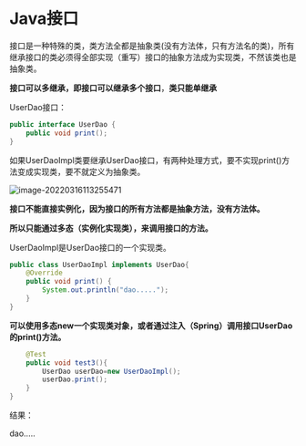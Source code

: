 # Java接口

​		接口是一种特殊的类，类方法全都是抽象类(没有方法体，只有方法名的类)，所有继承接口的类必须得全部实现（重写）接口的抽象方法成为实现类，不然该类也是抽象类。

**接口可以多继承，即接口可以继承多个接口**，**类只能单继承**

UserDao接口：

```java
public interface UserDao {
    public void print();
}
```

如果UserDaoImpl类要继承UserDao接口，有两种处理方式，要不实现print()方法变成实现类，要不就定义为抽象类。

![image-20220316113255471](C:\Users\鹤\AppData\Roaming\Typora\typora-user-images\image-20220316113255471.png)

**接口不能直接实例化，因为接口的所有方法都是抽象方法，没有方法体。**

**所以只能通过多态（实例化实现类），来调用接口的方法。**

UserDaoImpl是UserDao接口的一个实现类。

```java
public class UserDaoImpl implements UserDao{
    @Override
    public void print() {
        System.out.println("dao.....");
    }
}
```

**可以使用多态new一个实现类对象，或者通过注入（Spring）调用接口UserDao的print()方法。**

```java
    @Test
    public void test3(){
        UserDao userDao=new UserDaoImpl();
        userDao.print();
    }
}
```

结果：

dao.....